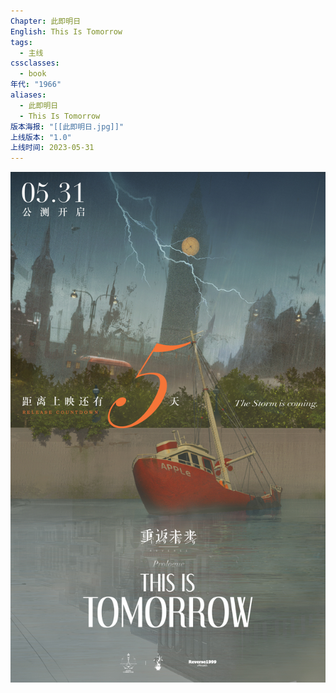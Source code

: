 ```yaml
---
Chapter: 此即明日
English: This Is Tomorrow
tags:
  - 主线
cssclasses:
  - book
年代: "1966"
aliases:
  - 此即明日
  - This Is Tomorrow
版本海报: "[[此即明日.jpg]]"
上线版本: "1.0"
上线时间: 2023-05-31
---
```

![cover](assets/序幕%20此即明日.assets/此即明日.jpg)